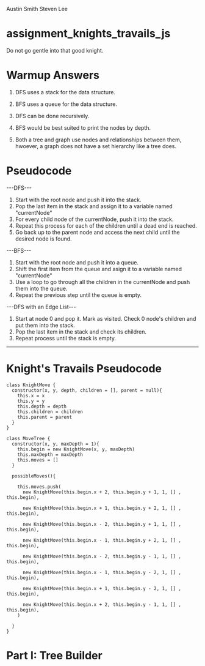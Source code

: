 Austin Smith
Steven Lee

# assignment_knights_travails_js

Do not go gentle into that good knight.

# Warmup Answers

1. DFS uses a stack for the data structure.

2. BFS uses a queue for the data structure.

3. DFS can be done recursively.

4. BFS would be best suited to print the nodes by depth.

5. Both a tree and graph use nodes and relationships between them, hwoever, a graph does not have a set hierarchy like a tree does.

# Pseudocode

---DFS---

1. Start with the root node and push it into the stack.
2. Pop the last item in the stack and assign it to a variable named "currentNode"
3. For every child node of the currentNode, push it into the stack.
4. Repeat this process for each of the children until a dead end is reached.
5. Go back up to the parent node and access the next child until the desired node is found.

---BFS---

1. Start with the root node and push it into a queue.
2. Shift the first item from the queue and asign it to a variable named "currentNode"
3. Use a loop to go through all the children in the currentNode and push them into the queue.
4. Repeat the previous step until the queue is empty.

---DFS with an Edge List---

1. Start at node 0 and pop it. Mark as visited. Check 0 node's children and put them into the stack.
2. Pop the last item in the stack and check its children.
3. Repeat process until the stack is empty.

---

# Knight's Travails Pseudocode

```
class KnightMove {
  constructor(x, y, depth, children = [], parent = null){
    this.x = x
    this.y = y
    this.depth = depth
    this.children = children
    this.parent = parent
  }
}

class MoveTree {
  constructor(x, y, maxDepth = 1){
    this.begin = new KnightMove(x, y, maxDepth)
    this.maxDepth = maxDepth
    this.moves = []
  }

  possibleMoves(){

    this.moves.push(
      new KnightMove(this.begin.x + 2, this.begin.y + 1, 1, [] , this.begin),

      new KnightMove(this.begin.x + 1, this.begin.y + 2, 1, [] , this.begin),

      new KnightMove(this.begin.x - 2, this.begin.y + 1, 1, [] , this.begin),

      new KnightMove(this.begin.x - 1, this.begin.y + 2, 1, [] , this.begin),

      new KnightMove(this.begin.x - 2, this.begin.y - 1, 1, [] , this.begin),

      new KnightMove(this.begin.x - 1, this.begin.y - 2, 1, [] , this.begin),

      new KnightMove(this.begin.x + 1, this.begin.y - 2, 1, [] , this.begin),

      new KnightMove(this.begin.x + 2, this.begin.y - 1, 1, [] , this.begin),
    )

  }
}
```

# Part I: Tree Builder
